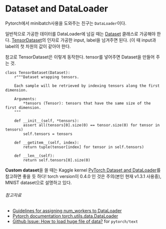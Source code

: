 # Dataset and DataLoader


Pytorch에서 minibatch사용을 도와주는 친구는 ```DataLoader```이다.

일반적으로 가공한 데이터를 DataLoader에 넘길 때는 [Dataset](https://pytorch.org/docs/stable/data.html#torch.utils.data.Dataset) 클래스로 가공해야 한다.
[TensorDataset](https://pytorch.org/docs/stable/data.html#torch.utils.data.TensorDataset)의 인자로 가공한 input, label을 넘겨주면 된다.
(이 때 input과 label의 첫 차원의 값이 같아야 한다.


참고로 TensorDataset은 이렇게 동작한다. tensor를 넣어주면 Dataset을 만들어 주는 것.
```python3
class TensorDataset(Dataset):
    r"""Dataset wrapping tensors.

    Each sample will be retrieved by indexing tensors along the first dimension.

    Arguments:
        *tensors (Tensor): tensors that have the same size of the first dimension.
    """

    def __init__(self, *tensors):
        assert all(tensors[0].size(0) == tensor.size(0) for tensor in tensors)
        self.tensors = tensors

    def __getitem__(self, index):
        return tuple(tensor[index] for tensor in self.tensors)

    def __len__(self):
        return self.tensors[0].size(0)
```

**Custom dataset**을 쓸 때는  Kaggle kernel [PyTorch Dataset and DataLoader](https://www.kaggle.com/pinocookie/pytorch-dataset-and-dataloader?fbclid=IwAR2dfKfjljmnoJUdMIttrxffZF4kJOyG5kqzverzIVZoySGq3EJOtFNvqcA)를 참고하면 좋을 듯 하다! torch version이 0.4.0 인 것은 주의(본인 현재 v1.3.1 사용중), MNIST dataset으로 설명하고 있다.


###### 참고자료
- [Guidelines for assigning num_workers to DataLoader](https://discuss.pytorch.org/t/guidelines-for-assigning-num-workers-to-dataloader/813)
- [Pytorch documentation torch.utils.data.DataLoader](https://pytorch.org/docs/stable/data.html#torch.utils.data.DataLoader)
- [Github Issue: How to load huge file of data?](https://github.com/pytorch/text/issues/130#issuecomment-531901039) for ```pytorch/text```



